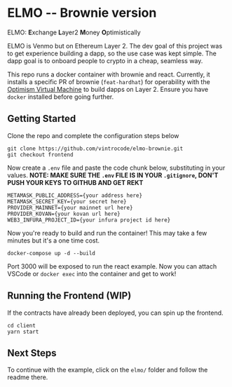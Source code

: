 # ELMO -- Brownie version

ELMO: **E**xchange **L**ayer2 **M**oney **O**ptimistically

ELMO is Venmo but on Ethereum Layer 2. The dev goal of this project was to get experience building a dapp, so the use case was kept simple. The dapp goal is to onboard people to crypto in a cheap, seamless way.  

This repo runs a docker container with brownie and react. Currently, it installs a specific PR of brownie (`feat-hardhat`) for operability with the [Optimism Virtual Machine](https://github.com/ethereum-optimism/optimism-tutorial) to build dapps on Layer 2. Ensure you have `docker` installed before going further.

## Getting Started

Clone the repo and complete the configuration steps below
```
git clone https://github.com/vintrocode/elmo-brownie.git
git checkout frontend
```

Now create a `.env` file and paste the code chunk below, substituting in your values.  **NOTE: MAKE SURE THE `.env` FILE IS IN YOUR `.gitignore`, DON'T PUSH YOUR KEYS TO GITHUB AND GET REKT**

```
METAMASK_PUBLIC_ADDRESS={your address here}
METAMASK_SECRET_KEY={your secret here}
PROVIDER_MAINNET={your mainnet url here}
PROVIDER_KOVAN={your kovan url here}
WEB3_INFURA_PROJECT_ID={your infura project id here}
```

Now you're ready to build and run the container! This may take a few minutes but it's a one time cost.
```
docker-compose up -d --build
```

Port 3000 will be exposed to run the react example. Now you can attach VSCode or `docker exec` into the container and get to work!

## Running the Frontend (WIP)

If the contracts have already been deployed, you can spin up the frontend.
```
cd client
yarn start
```

## Next Steps

To continue with the example, click on the `elmo/` folder and follow the readme there.